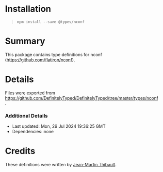 # Installation
> `npm install --save @types/nconf`

# Summary
This package contains type definitions for nconf (https://github.com/flatiron/nconf).

# Details
Files were exported from https://github.com/DefinitelyTyped/DefinitelyTyped/tree/master/types/nconf.

### Additional Details
 * Last updated: Mon, 29 Jul 2024 19:36:25 GMT
 * Dependencies: none

# Credits
These definitions were written by [Jean-Martin Thibault](https://github.com/jmthibault).
